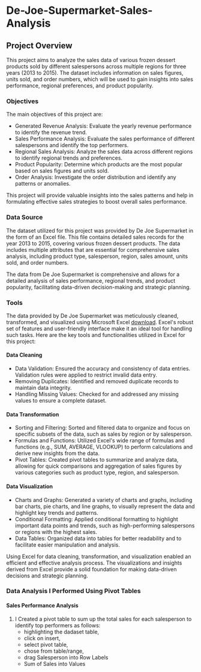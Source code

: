 # De-Joe-Supermarket-Sales-Analysis
## Project Overview
This project aims to analyze the sales data of various frozen dessert products sold by different salespersons across multiple regions for three years (2013 to 2015). The dataset includes information on sales figures, units sold, and order numbers, which will be used to gain insights into sales performance, regional preferences, and product popularity.

### Objectives
The main objectives of this project are:
-	Generated Revenue Analysis: Evaluate the yearly revenue performance to identify the revenue trend.
-	Sales Performance Analysis: Evaluate the sales performance of different salespersons and identify the top performers.
-	Regional Sales Analysis: Analyze the sales data across different regions to identify regional trends and preferences.
-	Product Popularity: Determine which products are the most popular based on sales figures and units sold.
-	Order Analysis: Investigate the order distribution and identify any patterns or anomalies.

This project will provide valuable insights into the sales patterns and help in formulating effective sales strategies to boost overall sales performance.

### Data Source
The dataset utilized for this project was provided by De Joe Supermarket in the form of an Excel file. This file contains detailed sales records for the year 2013 to 2015, covering various frozen dessert products. The data includes multiple attributes that are essential for comprehensive sales analysis, including product type, salesperson, region, sales amount, units sold, and order numbers.

The data from De Joe Supermarket is comprehensive and allows for a detailed analysis of sales performance, regional trends, and product popularity, facilitating data-driven decision-making and strategic planning.

### Tools
The data provided by De Joe Supermarket was meticulously cleaned, transformed, and visualized using Microsoft Excel [download](https://microsoft.com). Excel's robust set of features and user-friendly interface make it an ideal tool for handling such tasks. Here are the key tools and functionalities utilized in Excel for this project:

#### Data Cleaning
-	Data Validation: Ensured the accuracy and consistency of data entries. Validation rules were applied to restrict invalid data entry.
-	Removing Duplicates: Identified and removed duplicate records to maintain data integrity.
-	Handling Missing Values: Checked for and addressed any missing values to ensure a complete dataset.

#### Data Transformation
-	Sorting and Filtering: Sorted and filtered data to organize and focus on specific subsets of the data, such as sales by region or by salesperson.
-	Formulas and Functions: Utilized Excel's wide range of formulas and functions (e.g., SUM, AVERAGE, VLOOKUP) to perform calculations and derive new insights from the data.
-	Pivot Tables: Created pivot tables to summarize and analyze data, allowing for quick comparisons and aggregation of sales figures by various categories such as product type, region, and salesperson.

#### Data Visualization
-	Charts and Graphs: Generated a variety of charts and graphs, including bar charts, pie charts, and line graphs, to visually represent the data and highlight key trends and patterns.
-	Conditional Formatting: Applied conditional formatting to highlight important data points and trends, such as high-performing salespersons or regions with the highest sales.
-	Data Tables: Organized data into tables for better readability and to facilitate easier manipulation and analysis.

Using Excel for data cleaning, transformation, and visualization enabled an efficient and effective analysis process. The visualizations and insights derived from Excel provide a solid foundation for making data-driven decisions and strategic planning.


### Data Analysis I Performed Using Pivot Tables
#### Sales Performance Analysis
1. I Created a pivot table to sum up the total sales for each salesperson to identify top performers as follows:
   - highlighting the dadaset table,
   - click on insert,
   - select pivot table,
   - chose from table/range,
   - drag Salesperson into Row Labels
   - Sum of Sales into Values

